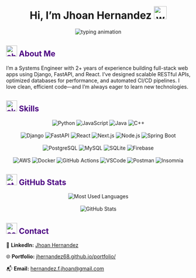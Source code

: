 <h1 align="center"><b>Hi, I’m Jhoan Hernandez</b> <img src="https://media.giphy.com/media/hvRJCLFzcasrR4ia7z/giphy.gif" width="35" alt="wave" /></h1>

<p align="center">
  <img src="https://readme-typing-svg.herokuapp.com?font=Time+New+Roman&color=4B0082&size=25&center=true&vCenter=true&width=600&height=100&lines=Software+Developer;Systems+Engineer;Passionate+Learner" alt="typing animation" />
</p>

<h2 align="left" style="color: #4B0082;">
  <img src="https://media.giphy.com/media/v1.Y2lkPTc5MGI3NjExMGRxeWg2Zmcza2F0YWoycTZ4Z3FlemZvNG4yNTdid29ybG10ZHRvcCZlcD12MV9zdGlja2Vyc19zZWFyY2gmY3Q9cw/IdyAQJVN2kVPNUrojM/giphy.gif" width="30" alt="about me gif" />
  About Me
</h2>
<p>
I’m a Systems Engineer with 2+ years of experience building full-stack web apps using Django, FastAPI, and React. I’ve designed scalable RESTful APIs, optimized databases for performance, and automated CI/CD pipelines. I love clean, efficient code—and I’m always eager to learn new technologies.
</p>

<h2 align="left" style="color: #4B0082;">
  <img src="https://media.giphy.com/media/v1.Y2lkPWVjZjA1ZTQ3Ym9rN295eXEzZXEzdTdxczc4aHk1NnVtYWQ4ZjRiMzZoaHhhM2txaiZlcD12MV9zdGlja2Vyc19zZWFyY2gmY3Q9cw/1dr2kog5CiGeGmDH4E/giphy.gif" width="30" alt="skills gif" />
  Skills
</h2>
<p align="center">
  <img src="https://img.shields.io/badge/Python-3776AB?style=for-the-badge&logo=python&logoColor=white" alt="Python" />
  <img src="https://img.shields.io/badge/JavaScript-F7DF1E?style=for-the-badge&logo=javascript&logoColor=black" alt="JavaScript" />
  <img src="https://img.shields.io/badge/Java-007396?style=for-the-badge&logo=java&logoColor=white" alt="Java" />
  <img src="https://img.shields.io/badge/C%2B%2B-00599C?style=for-the-badge&logo=c%2B%2B&logoColor=white" alt="C++" /><br/><br/>
  <img src="https://img.shields.io/badge/Django-092E20?style=for-the-badge&logo=django&logoColor=white" alt="Django" />
  <img src="https://img.shields.io/badge/FastAPI-009688?style=for-the-badge&logo=fastapi&logoColor=white" alt="FastAPI" />
  <img src="https://img.shields.io/badge/React-20232A?style=for-the-badge&logo=react&logoColor=61DAFB" alt="React" />
  <img src="https://img.shields.io/badge/Next.js-000000?style=for-the-badge&logo=nextdotjs&logoColor=white" alt="Next.js" />
  <img src="https://img.shields.io/badge/Node.js-339933?style=for-the-badge&logo=node.js&logoColor=white" alt="Node.js" />
  <img src="https://img.shields.io/badge/Spring%20Boot-6DB33F?style=for-the-badge&logo=springboot&logoColor=white" alt="Spring Boot" /><br/><br/>
  <img src="https://img.shields.io/badge/PostgreSQL-316192?style=for-the-badge&logo=postgresql&logoColor=white" alt="PostgreSQL" />
  <img src="https://img.shields.io/badge/MySQL-4479A1?style=for-the-badge&logo=mysql&logoColor=white" alt="MySQL" />
  <img src="https://img.shields.io/badge/SQLite-003B57?style=for-the-badge&logo=sqlite&logoColor=white" alt="SQLite" />
  <img src="https://img.shields.io/badge/Firebase-FFCA28?style=for-the-badge&logo=firebase&logoColor=black" alt="Firebase" /><br/><br/>
  <img src="https://img.shields.io/badge/AWS-232F3E?style=for-the-badge&logo=amazonaws&logoColor=white" alt="AWS" />
  <img src="https://img.shields.io/badge/Docker-2496ED?style=for-the-badge&logo=docker&logoColor=white" alt="Docker" />
  <img src="https://img.shields.io/badge/GitHub_Actions-2088FF?style=for-the-badge&logo=githubactions&logoColor=white" alt="GitHub Actions" />
  <img src="https://img.shields.io/badge/VSCode-007ACC?style=for-the-badge&logo=visual-studio-code&logoColor=white" alt="VSCode" />
  <img src="https://img.shields.io/badge/Postman-FF6C37?style=for-the-badge&logo=postman&logoColor=white" alt="Postman" />
  <img src="https://img.shields.io/badge/Insomnia-4000BF?style=for-the-badge&logo=insomnia&logoColor=white" alt="Insomnia" />
</p>

<h2 align="left" style="color: #4B0082;">
  <img src="https://media.giphy.com/media/v1.Y2lkPTc5MGI3NjExMGtoNGRjbGpvcGo2OTRtdzlmNnpxM2l6N2swOXo0YnEyNnd3NjNtaSZlcD12MV9zdGlja2Vyc19zZWFyY2gmY3Q9cw/RVWSqOsgDAq0W3051o/giphy.gif" width="30px" alt="stats gif" />
  GitHub Stats
</h2>
<div align="center">
  <img src="https://github-readme-stats.vercel.app/api/top-langs/?username=jhernandez68&theme=dracula&hide_border=true" alt="Most Used Languages" /><br/><br/>
  <img src="https://github-readme-stats.vercel.app/api?username=jhernandez68&show_icons=true&theme=dracula&hide_border=true" alt="GitHub Stats" />
</div>

<h2 align="left" style="color: #4B0082;">
  <img src="https://media.giphy.com/media/v1.Y2lkPTc5MGI3NjExN2tueXppcW12c3h3ZGE1N2dlOWVodHF0dGY5cGxsbWRpd2tzbmg2biZlcD12MV9zdGlja2Vyc19zZWFyY2gmY3Q9cw/suBfyxIn6oUzRZQhQ4/giphy.gif" width="30px" alt="contact gif" />
  Contact
</h2>
<div align="left">
  <p>🔗 <strong>LinkedIn:</strong> <a href="https://www.linkedin.com/in/jhoan-hernandez-161134191/">Jhoan Hernandez</a></p>
  <p>🌐 <strong>Portfolio:</strong> <a href="https://jhernandez68.github.io/portfolio/">jhernandez68.github.io/portfolio/</a></p>
  <p>📬 <strong>Email:</strong> <a href="mailto:hernandez.f.jhoan@gmail.com">hernandez.f.jhoan@gmail.com</a></p>
</div>
